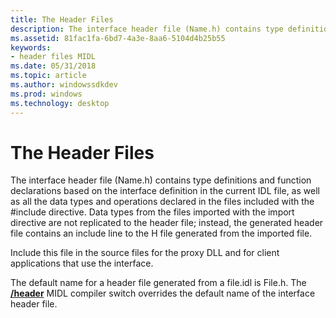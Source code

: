 ```yaml
---
title: The Header Files
description: The interface header file (Name.h) contains type definitions and function declarations based on the interface definition in the current IDL file, as well as all the data types and operations declared in the files included with the \ include directive.
ms.assetid: 81fac1fa-6bd7-4a3e-8aa6-5104d4b25b55
keywords:
- header files MIDL
ms.date: 05/31/2018
ms.topic: article
ms.author: windowssdkdev
ms.prod: windows
ms.technology: desktop
---
```


# The Header Files

The interface header file (Name.h) contains type definitions and function declarations based on the interface definition in the current IDL file, as well as all the data types and operations declared in the files included with the \#include directive. Data types from the files imported with the import directive are not replicated to the header file; instead, the generated header file contains an include line to the H file generated from the imported file.

Include this file in the source files for the proxy DLL and for client applications that use the interface.

The default name for a header file generated from a file.idl is File.h. The [**/header**](-header.md) MIDL compiler switch overrides the default name of the interface header file.

 

 




